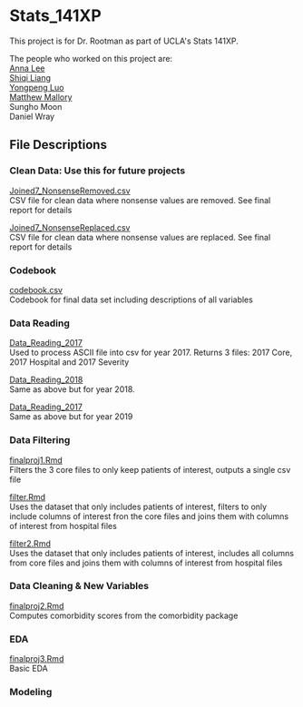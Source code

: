 # Stats_141XP
This project is for Dr. Rootman as part of UCLA's Stats 141XP.

The people who worked on this project are: <br/>
<a href="https://github.com/alee5719">Anna Lee</a> <br/>
<a href="https://github.com/sqliang99">Shiqi Liang</a> <br/>
<a href="https://github.com/yongpeng168">Yongpeng Luo</a> <br/>
<a href="https://github.com/mattesmaili">Matthew Mallory</a> <br/>
Sungho Moon <br/>
Daniel Wray <br/>

## File Descriptions

### Clean Data: Use this for future projects
<a href="https://github.com/sqliang99/Stats_141XP/blob/main/Joined7_NonsenseRemoved.csv">Joined7_NonsenseRemoved.csv</a> <br/>
CSV file for clean data where nonsense values are removed. See final report for details

<a href="https://github.com/sqliang99/Stats_141XP/blob/main/Joined7_NonsenseReplaced.csv">Joined7_NonsenseReplaced.csv</a> <br/>
CSV file for clean data where nonsense values are replaced. See final report for details

### Codebook
<a href="https://github.com/sqliang99/Stats_141XP/blob/main/codebook.csv">codebook.csv</a> <br/>
Codebook for final data set including descriptions of all variables

### Data Reading
<a href="https://github.com/sqliang99/Stats_141XP/blob/main/Data_Reading_2017.Rmd">Data_Reading_2017</a> <br/>
Used to process ASCII file into csv for year 2017. Returns 3 files: 2017 Core, 2017 Hospital and 2017 Severity <br/>

<a href="https://github.com/sqliang99/Stats_141XP/blob/main/Data_Reading_2018.Rmd">Data_Reading_2018</a> <br/>
Same as above but for year 2018.<br/>

<a href="https://github.com/sqliang99/Stats_141XP/blob/main/Data_Reading_2019.Rmd">Data_Reading_2017</a> <br/>
Same as above but for year 2019 <br/>

### Data Filtering
<a href="https://github.com/sqliang99/Stats_141XP/blob/main/finalproj1.Rmd">finalproj1.Rmd</a> <br/>
Filters the 3 core files to only keep patients of interest, outputs a single csv file <br/>

<a href="https://github.com/sqliang99/Stats_141XP/blob/main/filter.Rmd">filter.Rmd</a> <br/>
Uses the dataset that only includes patients of interest, filters to only include columns of interest fron the core files and joins them with columns of interest from hospital files <br/>

<a href="https://github.com/sqliang99/Stats_141XP/blob/main/filter2.Rmd">filter2.Rmd</a> <br/>
Uses the dataset that only includes patients of interest, includes all columns from core files and joins them with columns of interest from hospital files <br/>

### Data Cleaning & New Variables
<a href="https://github.com/sqliang99/Stats_141XP/blob/main/finalproj2.Rmd">finalproj2.Rmd</a> <br/>
Computes comorbidity scores from the comorbidity package

### EDA
<a href="https://github.com/sqliang99/Stats_141XP/blob/main/finalproj3.Rmd">finalproj3.Rmd</a> <br/>
Basic EDA <br/>

### Modeling
